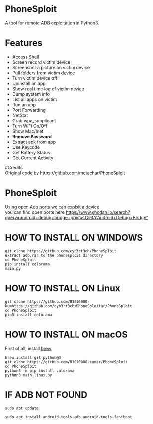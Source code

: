 # PhoneSploit
A tool for remote ADB exploitation in Python3.

# Features
* Access Shell
* Screen record victim device
* Screenshot a picture on victim device
* Pull folders from victim device
* Turn victim device off
* Uninstall an app
* Show real time log of victim device
* Dump system info
* List all apps on victim
* Run an app
* Port Forwarding
* NetStat
* Grab wpa_supplicant
* Turn WiFi On/Off
* Show Mac/Inet
* __Remove Password__
* Extract apk from app  
* Use Keycode   
* Get Battery Status
* Get Current Activity

#Credits
<br> Original code by https://github.com/metachar/PhoneSploit
<br>

# PhoneSploit 



Using open Adb ports we can exploit a device
<br> you can find open ports here https://www.shodan.io/search?query=android+debug+bridge+product%3A”Android+Debug+Bridge”
<br>



# HOW TO INSTALL ON WINDOWS
```
git clone https://github.com/cyb3rt3ch/PhoneSploit
extract adb.rar to the phonesploit directory 
cd PhoneSploit
pip install colorama
main.py
```

# HOW TO INSTALL ON Linux
```
git clone https://github.com/01010000-kumhttps://github.com/cyb3rt3ch/PhoneSploitar/PhoneSploit
cd PhoneSploit
pip3 install colorama
```

# HOW TO INSTALL ON macOS
First of all, install [brew](https://brew.sh)
```
brew install git python@3
git clone https://github.com/01010000-kumar/PhoneSploit
cd PhoneSploit
python3 -m pip install colorama
python3 main_linux.py
```

# IF ADB NOT FOUND
```shell
sudo apt update

sudo apt install android-tools-adb android-tools-fastboot

```


